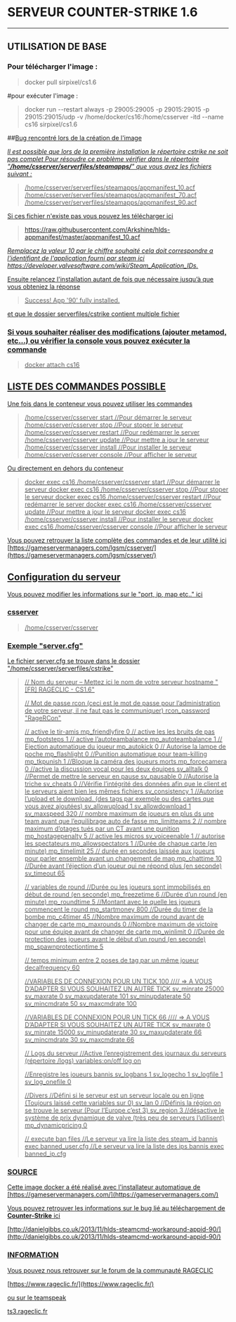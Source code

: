 
# SERVEUR COUNTER-STRIKE 1.6

--------------------------------------------------
## UTILISATION DE BASE

### Pour télécharger l'image :

>docker pull sirpixel/cs1.6

#pour exécuter l'image :

>docker run --restart always -p 29005:29005 -p 29015:29015 -p 29015:29015/udp -v /home/docker/cs16:/home/csserver -itd --name cs16 sirpixel/cs1.6

##<u>Bug rencontré lors de la création de l'image<u>

*Il est possible que lors de la première installation le répertoire cstrike ne soit pas complet*
*Pour résoudre ce problème vérifier dans le répertoire "**/home/csserver/serverfiles/steamapps/**" que vous* *avez les fichiers suivant :*

>/home/csserver/serverfiles/steamapps/appmanifest_10.acf
/home/csserver/serverfiles/steamapps/appmanifest_70.acf
/home/csserver/serverfiles/steamapps/appmanifest_90.acf
    
Si ces fichier n'existe pas vous pouvez les télécharger ici

>https://raw.githubusercontent.com/Arkshine/hlds-appmanifest/master/appmanifest_10.acf

*Remplacez la valeur 10 par le chiffre souhaité cela doit correspondre a l'identifiant de l'application fourni par steam ici https://developer.valvesoftware.com/wiki/Steam_Application_IDs.*

Ensuite relancez l'installation autant de fois que nécessaire jusqu’à que vous obteniez la réponse 

>Success! App '90' fully installed.

et que le dossier serverfiles/cstrike contient multiple fichier

### Si vous souhaiter réaliser des modifications (ajouter metamod, etc...) ou vérifier la console vous pouvez exécuter la commande

>docker attach cs16
    
## LISTE DES COMMANDES POSSIBLE

Une fois dans le conteneur vous pouvez utiliser les commandes

> /home/csserver/csserver start   //Pour démarrer le serveur
 /home/csserver/csserver stop    //Pour stoper le serveur
 /home/csserver/csserver restart //Pour redémarrer le server
 /home/csserver/csserver update //Pour mettre a jour le serveur
 /home/csserver/csserver install //Pour installer le serveur
/home/csserver/csserver console  //Pour afficher le serveur

Ou directement en dehors du conteneur

>docker exec cs16 /home/csserver/csserver start   //Pour démarrer le serveur
docker exec cs16 /home/csserver/csserver stop    //Pour stoper le serveur
docker exec cs16 /home/csserver/csserver restart //Pour redémarrer le server
docker exec cs16 /home/csserver/csserver update //Pour mettre a jour le serveur
docker exec cs16 /home/csserver/csserver install //Pour installer le serveur
docker exec cs16 /home/csserver/csserver console  //Pour afficher le serveur

Vous pouvez retrouver la liste complète des commandes et de leur utilité ici
[https://gameservermanagers.com/lgsm/csserver/](https://gameservermanagers.com/lgsm/csserver/)

## Configuration du serveur

Vous pouvez modifier les informations sur le "port, ip, map etc.." ici 

### csserver
>/home/csserver/csserver

### Exemple "server.cfg"
Le fichier server.cfg se trouve dans le dossier "/home/csserver/serverfiles/cstrike"

> // Nom du serveur – Mettez ici le nom de votre serveur hostname "[FR]
> RAGECLIC - CS1.6"
> 
> // Mot de passe rcon (ceci est le mot de passe pour l’administration
> de votre serveur, il ne faut pas le communiquer) rcon_password
> "RageRCon"
> 
> // active le tir-amis mp_friendlyfire 0 // active les les bruits de
> pas mp_footsteps 1 // active l’autoteambalance mp_autoteambalance 1 //
> Ejection automatique du joueur mp_autokick 0 // Autorise la lampe de
> poche mp_flashlight 0 //Punition automatique pour team-killing
> mp_tkpunish 1 //Bloque la caméra des joueurs morts mp_forcecamera 0
> //active la discussion vocal pour les deux équipes sv_alltalk 0
> //Permet de mettre le serveur en pause sv_pausable 0 //Autorise la
> triche sv_cheats 0 //Vérifie l’intégrité des données afin que le
> client et le serveurs aient bien les mêmes fichiers sv_consistency 1
> //Autorise l’upload et le download. (des tags par exemple ou des
> cartes que vous avez ajoutées) sv_allowupload 1 sv_allowdownload 1
> sv_maxspeed 320 // nombre maximum de joueurs en plus ds une team avant
> que l’equilibrage auto de fasse mp_limitteams 2 // nombre maximum
> d’otages tués par un CT avant une punition mp_hostagepenalty 5 //
> active les micros sv_voiceenable 1 // autorise les spectateurs
> mp_allowspectators 1 //Durée de chaque carte (en minute) mp_timelimit
> 25 // durée en secondes laissée aux joueurs pour parler ensemble avant
> un changement de map mp_chattime 10 //Durée avant l’éjection d’un
> joueur qui ne répond plus (en seconde) sv_timeout 65
> 
> // variables de round //Durée ou les joueurs sont immobilisés en début
> de round (en seconde) mp_freezetime 6 //Durée d’un round (en minute)
> mp_roundtime 5 //Montant avec le quelle les joueurs commencent le
> round mp_startmoney 800 //Durée du timer de la bombe mp_c4timer 45
> //Nombre maximum de round avant de changer de carte mp_maxrounds 0
> //Nombre maximum de victoire pour une équipe avant de changer de carte
> mp_winlimit 0 //Durée de protection des joueurs avant le début d’un
> round (en seconde) mp_spawnprotectiontime 5
> 
> // temps minimum entre 2 poses de tag par un même joueur
> decalfrequency 60
> 
> //VARIABLES DE CONNEXION POUR UN TICK 100 //// => A VOUS D’ADAPTER SI
> VOUS SOUHAITEZ UN AUTRE TICK sv_minrate 25000 sv_maxrate 0
> sv_maxupdaterate 101 sv_minupdaterate 50 sv_mincmdrate 50
> sv_maxcmdrate 100
> 
> //VARIABLES DE CONNEXION POUR UN TICK 66 //// => A VOUS D’ADAPTER SI
> VOUS SOUHAITEZ UN AUTRE TICK sv_maxrate 0 sv_minrate 15000
> sv_minupdaterate 30 sv_maxupdaterate 66 sv_mincmdrate 30 sv_maxcmdrate
> 66
> 
> // Logs du serveur //Active l’enregistrement des journaux du serveurs
> (répertoire /logs) variables:on/off log on
> 
> //Enregistre les joueurs bannis sv_logbans 1 sv_logecho 1 sv_logfile 1
> sv_log_onefile 0
> 
> //Divers //Défini si le serveur est un serveur locale ou en ligne
> (Toujours laissé cette variables sur 0) sv_lan 0 //Définis la région
> on se trouve le serveur (Pour l’Europe c’est 3) sv_region 3
> //désactive le système de prix dynamique de valve (très peu de
> serveurs l’utilisent) mp_dynamicpricing 0
> 
> // execute ban files //Le serveur va lire la liste des steam_id bannis
> exec banned_user.cfg //Le serveur va lire la liste des ips bannis exec
> banned_ip.cfg


### SOURCE

Cette image docker a été réalisé avec l'installateur automatique de [https://gameservermanagers.com/](https://gameservermanagers.com/)

Vous pouvez retrouver les informations sur le bug lié au téléchargement de **Counter-Strike** ici

[http://danielgibbs.co.uk/2013/11/hlds-steamcmd-workaround-appid-90/](http://danielgibbs.co.uk/2013/11/hlds-steamcmd-workaround-appid-90/)

### INFORMATION

Vous pouvez nous retrouver sur le forum de la communauté RAGECLIC 

[https://www.rageclic.fr/](https://www.rageclic.fr/)

ou sur le teamspeak 

[ts3.rageclic.fr](ts3server://ts3.rageclic.fr)


